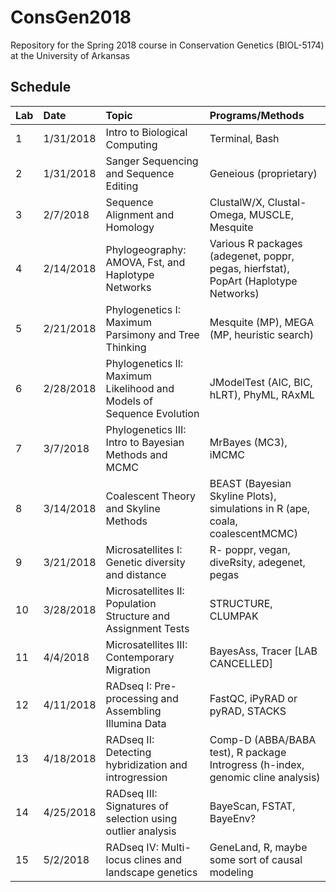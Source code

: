 # ConsGen2018
Repository for the Spring 2018 course in Conservation Genetics (BIOL-5174) at the University of Arkansas

## Schedule
| Lab           | Date           | Topic  | Programs/Methods |
| :------------|:-------------|:-----|:-----|
| 1         | 1/31/2018 | Intro to Biological Computing | Terminal, Bash |
| 2         | 1/31/2018    |  Sanger Sequencing and Sequence Editing | Geneious (proprietary) |
| 3         | 2/7/2018    | Sequence Alignment and Homology |ClustalW/X, Clustal-Omega, MUSCLE, Mesquite|
| 4 | 2/14/2018 | Phylogeography: AMOVA, Fst, and Haplotype Networks | Various R packages (adegenet, poppr, pegas, hierfstat), PopArt (Haplotype Networks) |
| 5 | 2/21/2018 | Phylogenetics I: Maximum Parsimony and Tree Thinking | Mesquite (MP), MEGA (MP, heuristic search) | 
| 6 | 2/28/2018 | Phylogenetics II: Maximum Likelihood and Models of Sequence Evolution | JModelTest (AIC, BIC, hLRT), PhyML, RAxML |
| 7 | 3/7/2018 | Phylogenetics III: Intro to Bayesian Methods and MCMC | MrBayes (MC3), iMCMC | 
| 8 | 3/14/2018 | Coalescent Theory and Skyline Methods | BEAST (Bayesian Skyline Plots), simulations in R (ape, coala, coalescentMCMC) | 
| 9 | 3/21/2018 | Microsatellites I: Genetic diversity and distance | R- poppr, vegan, diveRsity, adegenet, pegas | 
| 10 | 3/28/2018 | Microsatellites II: Population Structure and Assignment Tests | STRUCTURE, CLUMPAK | 
| 11 | 4/4/2018 | Microsatellites III: Contemporary Migration | BayesAss, Tracer [LAB CANCELLED]|
| 12 | 4/11/2018 | RADseq I: Pre-processing and Assembling Illumina Data | FastQC, iPyRAD or pyRAD, STACKS | 
| 13 | 4/18/2018 | RADseq II: Detecting hybridization and introgression | Comp-D (ABBA/BABA test), R package Introgress (h-index, genomic cline analysis)| 
| 14 | 4/25/2018 | RADseq III: Signatures of selection using outlier analysis | BayeScan, FSTAT, BayeEnv? | 
| 15 | 5/2/2018 | RADseq IV: Multi-locus clines and landscape genetics | GeneLand, R, maybe some sort of causal modeling | 


